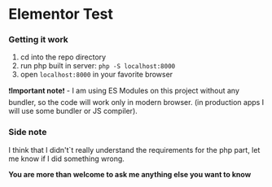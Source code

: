 # Elementor Test

### Getting it work
1. cd into the repo directory
2. run php built in server: `php -S localhost:8000`
3. open `localhost:8000` in your favorite browser

:exclamation:**Important note**:exclamation: - I am using ES Modules on this project without any bundler, so the code will work only in modern browser. (in production apps I will use some bundler or JS compiler).

### Side note
I think that I didn't`t really understand the requirements for the php part, let me know if I did something wrong.

**You are more than welcome to ask me anything else you want to know** 
